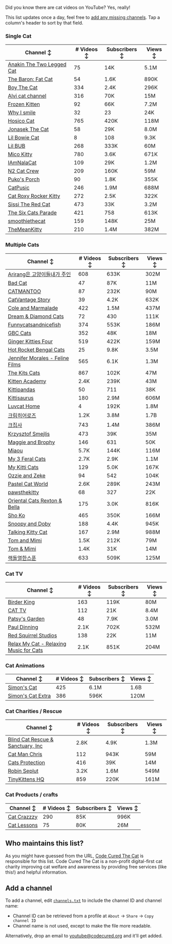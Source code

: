 Did you know there are cat videos on YouTube? Yes, really!

This list updates once a day, feel free to [add any missing channels](#add-a-channel). Tap a column's header to sort by that field.


### Single Cat

| Channel ↕ | # Videos ↕ | Subscribers ↕ | Views ↕ |
| --- | --- | --- | --- |
| [Anakin The Two Legged Cat](https://youtube.com/@anakintwolegs) | 75 | 14K | 5.1M |
| [The Baron: Fat Cat](https://youtube.com/@thebaronfatcat6603) | 54 | 1.6K | 890K |
| [Boy The Cat](https://youtube.com/@boythecat) | 334 | 2.4K | 296K |
| [Alvi cat channel](https://youtube.com/@alvicatchannel) | 316 | 70K | 15M |
| [Frozen Kitten](https://youtube.com/@frozenkitten) | 92 | 66K | 7.2M |
| [Why I smile](https://youtube.com/@whyismile) | 32 | 23 | 24K |
| [Hosico Cat](https://youtube.com/@hosico_cat) | 765 | 420K | 118M |
| [Jonasek The Cat](https://youtube.com/@jonasekthecat) | 58 | 29K | 8.0M |
| [Lil Bowie Cat](https://youtube.com/@lilbowiecat9121) | 8 | 108 | 9.3K |
| [Lil BUB](https://youtube.com/@lilbub) | 268 | 333K | 60M |
| [Mico Kitty](https://youtube.com/@micokitty) | 780 | 3.6K | 671K |
| [IAmNalaCat](https://youtube.com/@iamnalacat) | 109 | 29K | 1.2M |
| [N2 Cat Crew](https://youtube.com/@n2catcrew) | 209 | 160K | 59M |
| [Puko's Porch](https://youtube.com/@pukosporch) | 90 | 1.8K | 355K |
| [CatPusic](https://youtube.com/@catpusic) | 246 | 1.9M | 688M |
| [Cat Roxy Rocker Kitty](https://youtube.com/@rockerroxy) | 272 | 2.5K | 322K |
| [Sissi The Red Cat](https://youtube.com/@veterinarylife) | 473 | 33K | 3.2M |
| [The Six Cats Parade](https://youtube.com/@thesixcatsparade) | 421 | 758 | 613K |
| [smoothiethecat](https://youtube.com/@smoothiethecat) | 159 | 148K | 25M |
| [TheMeanKitty](https://youtube.com/@themeankitty) | 210 | 1.4M | 382M |

### Multiple Cats

| Channel ↕ | # Videos ↕ | Subscribers ↕ | Views ↕ |
| --- | --- | --- | --- |
| [Arirang은 고양이들내가 주인](https://youtube.com/@arirang3) | 608 | 633K | 302M |
| [Bad Cat](https://youtube.com/@badcattube) | 47 | 87K | 11M |
| [CATMANTOO](https://youtube.com/@catmantoo) | 87 | 232K | 90M |
| [CatVantage Story](https://youtube.com/@catvantagestory) | 39 | 4.2K | 632K |
| [Cole and Marmalade](https://youtube.com/@coleandmarmalade) | 422 | 1.5M | 437M |
| [Dream & Diamond Cats](https://youtube.com/@dreamdiamondcats) | 72 | 430 | 111K |
| [Funnycatsandnicefish](https://youtube.com/@funnycatsandnicefish) | 374 | 553K | 186M |
| [GBC Cats](https://youtube.com/@gbccats) | 352 | 48K | 18M |
| [Ginger Kitties Four](https://youtube.com/@gingerkittiesfour) | 519 | 422K | 159M |
| [Hot Rocket Bengal Cats](https://youtube.com/@hotrocketbengalcats) | 25 | 9.8K | 3.5M |
| [Jennifer Morales - Feline Films](https://youtube.com/@jennifermoralesfelinefilms) | 565 | 6.1K | 1.3M |
| [The Kits Cats](https://youtube.com/@drnworbskitscats) | 867 | 102K | 47M |
| [Kitten Academy](https://youtube.com/@kittenacademy) | 2.4K | 239K | 43M |
| [Kittipandas](https://youtube.com/@kittipandas) | 50 | 711 | 38K |
| [Kittisaurus](https://youtube.com/@kittisaurus) | 180 | 2.9M | 606M |
| [Luvcat Home](https://youtube.com/@claireluvcat) | 4 | 192K | 1.8M |
| [크림히어로즈](https://youtube.com/@creamheros) | 1.2K | 3.8M | 1.7B |
| [크집사](https://youtube.com/@claire_luvcat) | 743 | 1.4M | 386M |
| [Krzysztof Smejlis](https://youtube.com/@bobonikita) | 473 | 39K | 35M |
| [Maggie and Brophy](https://youtube.com/@maggieandbrophy1327) | 146 | 631 | 50K |
| [Miaou](https://youtube.com/@miaou-cat) | 5.7K | 144K | 116M |
| [My 3 Feral Cats](https://youtube.com/@my3feralcats) | 2.7K | 2.9K | 1.1M |
| [My Kitti Cats](https://youtube.com/@mykitticats) | 129 | 5.0K | 167K |
| [Ozzie and Zeke](https://youtube.com/@ozzieandzeke) | 94 | 542 | 104K |
| [Pastel Cat World](https://youtube.com/@pastelcatworld) | 2.6K | 289K | 243M |
| [pawsthekitty](https://youtube.com/@pawsthekitty) | 68 | 327 | 22K |
| [Oriental Cats Rexton & Bella](https://youtube.com/@rextonorientalcat) | 175 | 3.0K | 816K |
| [Sho Ko](https://youtube.com/@shortyandkodi) | 465 | 350K | 166M |
| [Snoopy and Doby](https://youtube.com/@snoopyanddoby) | 188 | 4.4K | 945K |
| [Talking Kitty Cat](https://youtube.com/@stevecash83) | 167 | 2.9M | 988M |
| [Tom and Mimi](https://youtube.com/@tomandmimi) | 1.5K | 212K | 79M |
| [Tom & Mimi](https://youtube.com/@tom_and_mimi) | 1.4K | 31K | 14M |
| [랙돌열한스푼](https://youtube.com/@unboxingragdolls) | 633 | 509K | 125M |

### Cat TV

| Channel ↕ | # Videos ↕ | Subscribers ↕ | Views ↕ |
| --- | --- | --- | --- |
| [Birder King](https://youtube.com/@birderking) | 163 | 119K | 80M |
| [CAT TV](https://youtube.com/@cattvgames) | 112 | 21K | 8.4M |
| [Patsy's Garden](https://youtube.com/@patsysgarden) | 48 | 7.9K | 3.0M |
| [Paul Dinning](https://youtube.com/@pauldinningwildlifeincornwall) | 2.1K | 702K | 532M |
| [Red Squirrel Studios](https://youtube.com/@redsquirrelstudios) | 138 | 22K | 11M |
| [Relax My Cat - Relaxing Music for Cats](https://youtube.com/@relaxmycat) | 2.1K | 851K | 204M |

### Cat Animations

| Channel ↕ | # Videos ↕ | Subscribers ↕ | Views ↕ |
| --- | --- | --- | --- |
| [Simon's Cat](https://youtube.com/@simonscat) | 425 | 6.1M | 1.6B |
| [Simon's Cat Extra](https://youtube.com/@simonscatextra) | 386 | 596K | 120M |

### Cat Charities / Rescue

| Channel ↕ | # Videos ↕ | Subscribers ↕ | Views ↕ |
| --- | --- | --- | --- |
| [Blind Cat Rescue & Sanctuary, Inc](https://youtube.com/@blindcatrescuesanctuary) | 2.8K | 4.9K | 1.3M |
| [Cat Man Chris](https://youtube.com/@catmanchrispoole) | 112 | 943K | 59M |
| [Cats Protection](https://youtube.com/@catsprotection) | 416 | 39K | 14M |
| [Robin Seplut](https://youtube.com/@robinseplut) | 3.2K | 1.6M | 549M |
| [TinyKittens HQ](https://youtube.com/@tinykittens) | 859 | 220K | 161M |

### Cat Products / crafts

| Channel ↕ | # Videos ↕ | Subscribers ↕ | Views ↕ |
| --- | --- | --- | --- |
| [Cat Crazzzy](https://youtube.com/@catcrazychannel) | 290 | 85K | 996K |
| [Cat Lessons](https://youtube.com/@catlessons) | 75 | 80K | 26M |


## Who maintains this list?

As you might have guessed from the URL, [Code Cured The Cat](https://codecured.org) is responsible for this list. Code Cured The Cat is a non-profit digital-first cat charity improving cat welfare and awareness by providing free services (like this!) and helpful information.

## Add a channel

To add a channel, edit [`channels.txt`](https://github.com/CodeCured/YouTubeIsForCats/blob/main/automation/channels.txt) to include the channel ID and channel name:
* Channel ID can be retrieved from a profile at `About` -> `Share` -> `Copy channel ID`
* Channel name is not used, except to make the file more readable.

Alternatively, drop an email to [youtube@codecured.org](mailto:youtube@codecured.org) and it'll get added.
